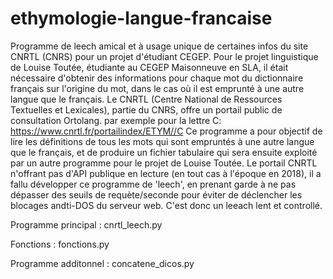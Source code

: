 # ethymologie-langue-francaise
Programme de leech amical et à usage unique de certaines infos du site CNRTL (CNRS) pour un projet d'étudiant CEGEP.
Pour le projet linguistique de Louise Toutée, étudiante au CEGEP Maisonneuve en SLA, il était nécessaire d'obtenir des informations pour chaque mot du dictionnaire français sur l'origine du mot, dans le cas où il est emprunté à une autre langue que le français.
Le CNRTL (Centre National de Ressources Textuelles et Lexicales), partie du CNRS, offre un portail public de consultation Ortolang. par exemple pour la lettre C:
https://www.cnrtl.fr/portailindex/ETYM//C
Ce programme a pour objectif de lire les définitions de tous les mots qui sont empruntés à une autre langue que le français, et de produire un fichier tabulaire qui sera ensuite exploité par un autre programme pour le projet de Louise Toutée.
Le portail CNRTL n'offrant pas d'API publique en lecture (en tout cas à l'époque en 2018), il a fallu développer ce programme de 'leech', en prenant garde à ne pas dépasser des seuils de requète/seconde pour éviter de déclencher les blocages andti-DOS du serveur web. C'est donc un leeach lent et controllé.

Programme principal : cnrtl_leech.py

Fonctions : fonctions.py

Programme additonnel : concatene_dicos.py
